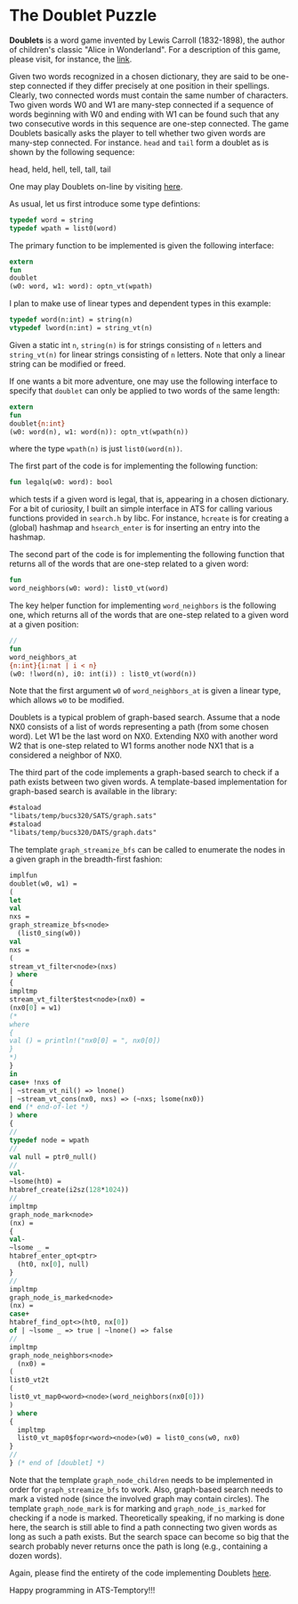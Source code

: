 # The Doublet Puzzle

**Doublets** is a word game invented by Lewis Carroll (1832-1898), the
author of children's classic "Alice in Wonderland".  For a description
of this game, please visit, for instance, the
[link](http://www.logicville.com/doublets.htm).

Given two words recognized in a chosen dictionary, they are said to be
one-step connected if they differ precisely at one position in their
spellings. Clearly, two connected words must contain the same number
of characters. Two given words W0 and W1 are many-step connected if a
sequence of words beginning with W0 and ending with W1 can be found
such that any two consecutive words in this sequence are one-step
connected. The game Doublets basically asks the player to tell whether
two given words are many-step connected. For instance. `head` and
`tail` form a doublet as is shown by the following sequence:

head, held, hell, tell, tall, tail

One may play Doublets on-line by visiting
[here](http://ats-lang.github.io/EXAMPLE/BUCS320/Doublets/Doublets.html).

As usual, let us first introduce some type defintions:

```ats
typedef word = string
typedef wpath = list0(word)
```

The primary function to be implemented is given the following interface:
  
```ats
extern
fun
doublet
(w0: word, w1: word): optn_vt(wpath)
```

I plan to make use of linear types and dependent types in this example:

```ats
typedef word(n:int) = string(n)
vtypedef lword(n:int) = string_vt(n)
```

Given a static int `n`, `string(n)` is for strings consisting of `n`
letters and `string_vt(n)` for linear strings consisting of `n`
letters. Note that only a linear string can be modified or freed.

If one wants a bit more adventure, one may use the following
interface to specify that `doublet` can only be applied to two words
of the same length:

```ats
extern
fun
doublet{n:int}
(w0: word(n), w1: word(n)): optn_vt(wpath(n))
```

where the type `wpath(n)` is just `list0(word(n))`.

The first part of the code is for implementing the following function:

```ats
fun legalq(w0: word): bool
```

which tests if a given word is legal, that is, appearing in a chosen dictionary. For
a bit of curiosity, I built an simple interface in ATS for calling various functions
provided in `search.h` by libc. For instance, `hcreate` is for creating a (global) hashmap
and `hsearch_enter` is for inserting an entry into the hashmap.

The second part of the code is for implementing the following
function that returns all of the words that are one-step related
to a given word:

```ats
fun
word_neighbors(w0: word): list0_vt(word)
```

The key helper function for implementing `word_neighbors` is the following
one, which returns all of the words that are one-step related to a given word
at a given position:

```ats
//
fun
word_neighbors_at
{n:int}{i:nat | i < n}
(w0: !lword(n), i0: int(i)) : list0_vt(word(n))

```

Note that the first argument `w0` of `word_neighbors_at` is given a
linear type, which allows `w0` to be modified.

Doublets is a typical problem of graph-based search. Assume that a
node NX0 consists of a list of words representing a path (from some
chosen word).  Let W1 be the last word on NX0. Extending NX0 with
another word W2 that is one-step related to W1 forms another node NX1
that is a considered a neighbor of NX0.

The third part of the code implements a graph-based search to check if
a path exists between two given words. A template-based implementation
for graph-based search is available in the library:

```ats
#staload
"libats/temp/bucs320/SATS/graph.sats"
#staload
"libats/temp/bucs320/DATS/graph.dats"
```

The template `graph_streamize_bfs` can be called to enumerate the
nodes in a given graph in the breadth-first fashion:

```ats
implfun
doublet(w0, w1) =
(
let
val
nxs =
graph_streamize_bfs<node>
  (list0_sing(w0))
val
nxs =
(
stream_vt_filter<node>(nxs)
) where
{
impltmp
stream_vt_filter$test<node>(nx0) =
(nx0[0] = w1)
(*
where
{
val () = println!("nx0[0] = ", nx0[0])
}
*)
}
in
case+ !nxs of
| ~stream_vt_nil() => lnone()
| ~stream_vt_cons(nx0, nxs) => (~nxs; lsome(nx0))
end (* end-of-let *)
) where
{
//
typedef node = wpath
//
val null = ptr0_null()
//
val-
~lsome(ht0) =
htabref_create(i2sz(128*1024))
//
impltmp
graph_node_mark<node>
(nx) =
{
val-
~lsome _ =
htabref_enter_opt<ptr>
  (ht0, nx[0], null)
}
//
impltmp
graph_node_is_marked<node>
(nx) =
case+
htabref_find_opt<>(ht0, nx[0])
of | ~lsome _ => true | ~lnone() => false 
//
impltmp
graph_node_neighbors<node>
  (nx0) =
(
list0_vt2t
(
list0_vt_map0<word><node>(word_neighbors(nx0[0]))
)
) where
{
  impltmp
  list0_vt_map0$fopr<word><node>(w0) = list0_cons(w0, nx0)
}
//
} (* end of [doublet] *)
```

Note that the template `graph_node_children` needs to be implemented
in order for `graph_streamize_bfs` to work.  Also, graph-based search
needs to mark a visted node (since the involved graph may contain
circles).  The template `graph_node_mark` is for marking and
`graph_node_is_marked` for checking if a node is marked. Theoretically
speaking, if no marking is done here, the search is still able to find
a path connecting two given words as long as such a path exists. But
the search space can become so big that the search probably never
returns once the path is long (e.g., containing a dozen words).

Again, please find the entirety of the code implementing Doublets
[here](./Doublet.dats).

Happy programming in ATS-Temptory!!!

